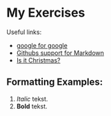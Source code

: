 # My Exercises

Useful links:
- [google for google](https://google.com)
- [Githubs support for Markdown](https://docs.github.com/en/get-started/writing-on-github/getting-started-with-writing-and-formatting-on-github/basic-writing-and-formatting-syntax)
- [Is it Christmas?](https://isitchristmas.com)

## Formatting Examples:
1. *Italic* tekst.
2. **Bold** tekst.
